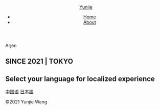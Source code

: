 <!DOCTYPE html>
<html lang="en">

<head>
    <meta charset="UTF-8">
    <meta name="viewport" content="width=device-width, initial-scale=1" />
    <meta http-equiv="X-UA-Compatible" content="ie=edge">
    <link rel="stylesheet" href="./css/index.css">
    <title>Arjen</title>
</head>

<body>
    <!-- 上部 ------------------------------------------------------------------------------------>
    <header>
        <a href="./index.html" class="logo">Yunjie</a>
        <ul>
            <li><a href="index.html">Home</a></li>
            <li><a href="./html/Arjen.English.html">About</a></li>
        </ul>
    </header>
    <section class="banner"></section> 
    <script type="text/javascript">
    window.addEventListener("scroll",function(){
        var header = document.querySelector("header");
        header.classList.toggle("sticky",window.scrollY > 0);
    })
    </script>
    <!-- 中部 ------------------------------------------------------------------------------------>
    <div class="pimg1">
        <div class="ptext">
            <span class="border">
                Arjen
            <h2>SINCE 2021 | TOKYO</h2>
            </span>
        </div>
    </div>
    <section class="section section-light">
        <h2>Select your language for localized experience</h2>
        <div class="btn-a">
            <a href="./html/Arjen.Chinese.html" class="btn chinese">中国语</a>
            <a href="./html/Arjen.Japanese.html" class="btn japanese">日本語</a>
        </div>
    <!-- 下部 ------------------------------------------------------------------------------------>
        <p class="footer"> &copy;2021 Yunjie Wang </p>
 
</section>

</body>
    
